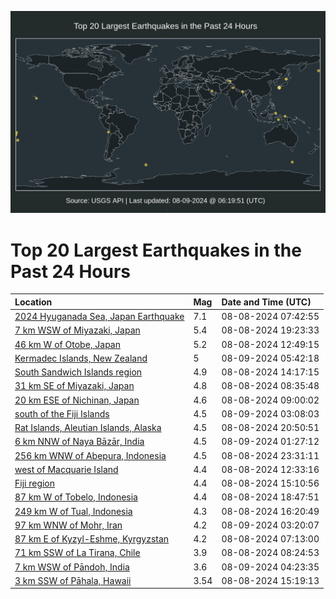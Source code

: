 ![Map](./map.png)

# Top 20 Largest Earthquakes in the Past 24 Hours

| Location | Mag | Date and Time (UTC) |
|:---|:---|:---|
| [2024 Hyuganada Sea, Japan Earthquake](https://earthquake.usgs.gov/earthquakes/eventpage/us6000nith) | 7.1 | 08-08-2024 07:42:55 |
| [7 km WSW of Miyazaki, Japan](https://earthquake.usgs.gov/earthquakes/eventpage/us6000niy6) | 5.4 | 08-08-2024 19:23:33 |
| [46 km W of Otobe, Japan](https://earthquake.usgs.gov/earthquakes/eventpage/us6000niuu) | 5.2 | 08-08-2024 12:49:15 |
| [Kermadec Islands, New Zealand](https://earthquake.usgs.gov/earthquakes/eventpage/us6000nj0y) | 5 | 08-09-2024 05:42:18 |
| [South Sandwich Islands region](https://earthquake.usgs.gov/earthquakes/eventpage/us6000niv7) | 4.9 | 08-08-2024 14:17:15 |
| [31 km SE of Miyazaki, Japan](https://earthquake.usgs.gov/earthquakes/eventpage/us6000nitt) | 4.8 | 08-08-2024 08:35:48 |
| [20 km ESE of Nichinan, Japan](https://earthquake.usgs.gov/earthquakes/eventpage/us6000nitx) | 4.6 | 08-08-2024 09:00:02 |
| [south of the Fiji Islands](https://earthquake.usgs.gov/earthquakes/eventpage/us6000nj0a) | 4.5 | 08-09-2024 03:08:03 |
| [Rat Islands, Aleutian Islands, Alaska](https://earthquake.usgs.gov/earthquakes/eventpage/us6000niz5) | 4.5 | 08-08-2024 20:50:51 |
| [6 km NNW of Naya Bāzār, India](https://earthquake.usgs.gov/earthquakes/eventpage/us6000nj06) | 4.5 | 08-09-2024 01:27:12 |
| [256 km WNW of Abepura, Indonesia](https://earthquake.usgs.gov/earthquakes/eventpage/us6000nizv) | 4.5 | 08-08-2024 23:31:11 |
| [west of Macquarie Island](https://earthquake.usgs.gov/earthquakes/eventpage/us6000niur) | 4.4 | 08-08-2024 12:33:16 |
| [Fiji region](https://earthquake.usgs.gov/earthquakes/eventpage/us6000nivk) | 4.4 | 08-08-2024 15:10:56 |
| [87 km W of Tobelo, Indonesia](https://earthquake.usgs.gov/earthquakes/eventpage/us6000nixy) | 4.4 | 08-08-2024 18:47:51 |
| [249 km W of Tual, Indonesia](https://earthquake.usgs.gov/earthquakes/eventpage/us6000niwz) | 4.3 | 08-08-2024 16:20:49 |
| [97 km WNW of Mohr, Iran](https://earthquake.usgs.gov/earthquakes/eventpage/us6000nj0e) | 4.2 | 08-09-2024 03:20:07 |
| [87 km E of Kyzyl-Eshme, Kyrgyzstan](https://earthquake.usgs.gov/earthquakes/eventpage/us6000nite) | 4.2 | 08-08-2024 07:13:00 |
| [71 km SSW of La Tirana, Chile](https://earthquake.usgs.gov/earthquakes/eventpage/us6000nitm) | 3.9 | 08-08-2024 08:24:53 |
| [7 km WSW of Pāndoh, India](https://earthquake.usgs.gov/earthquakes/eventpage/us6000nj0n) | 3.6 | 08-09-2024 04:23:35 |
| [3 km SSW of Pāhala, Hawaii](https://earthquake.usgs.gov/earthquakes/eventpage/hv74391726) | 3.54 | 08-08-2024 15:19:13 |
